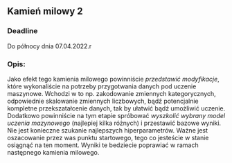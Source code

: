 ## Kamień milowy 2

### Deadline 
Do północy dnia 07.04.2022.r


### Opis:
Jako efekt tego kamienia milowego powinniście *przedstawić modyfikacje*, które wykonaliście na potrzeby przygotwania danych pod uczenie maszynowe. Wchodzi w to np. zakodowanie zmiennych kategorycznych, odpowiednie skalowanie zmiennych liczbowych, bądź potencjalnie kompletne przekszatałcenie danych, tak by ułatwić bądź umożliwić uczenie. Dodatkowo powinniście na tym etapie spróbować *wyszkolić wybrany model uczenia mazynowego* (najlepiej kilka różnych) i przestawić bazowe wyniki. Nie jest konieczne szukanie najlepszych hiperparametrów. Ważne jest oszacowanie przez was punktu startowego, tego co jesteście w stanie osiągnąć na ten moment. Wyniki te bedziecie poprawiać w ramach następnego kamienia milowego. 